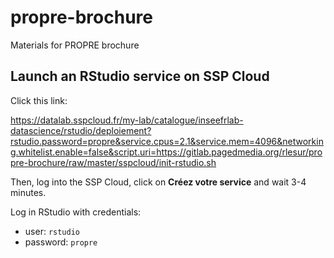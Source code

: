 # propre-brochure

Materials for PROPRE brochure

## Launch an RStudio service on SSP Cloud

Click this link:

<https://datalab.sspcloud.fr/my-lab/catalogue/inseefrlab-datascience/rstudio/deploiement?rstudio.password=propre&service.cpus=2.1&service.mem=4096&networking.whitelist.enable=false&script.uri=https://gitlab.pagedmedia.org/rlesur/propre-brochure/raw/master/sspcloud/init-rstudio.sh>

Then, log into the SSP Cloud, click on **Créez votre service** and wait 3-4 minutes.

Log in RStudio with credentials:
- user: `rstudio`
- password: `propre`

